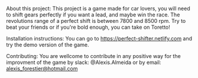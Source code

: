 About this project:
This project is a game made for car lovers, you will need to shift gears perfectly if you want a lead, and maybe win the race. The revolutions range of a perfect shift is between 7800 and 8500 rpm. Try to beat your friends or if you're bold enough, you can take on Toretto!


Installation instructions:
You can go to https://perfect-shifter.netlify.com and try the demo version of the game.


Contributing: 
You are wellcome to contribute in any positive way for the improvment of the game by 
slack: @Alexis.Almeida 
or by email: alexis_forestier@hotmail.com


